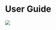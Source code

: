 # User Guide
![](https://github.com/anshukaira/insta-clone/blob/dev/project%20samples/flow_chart.png)

